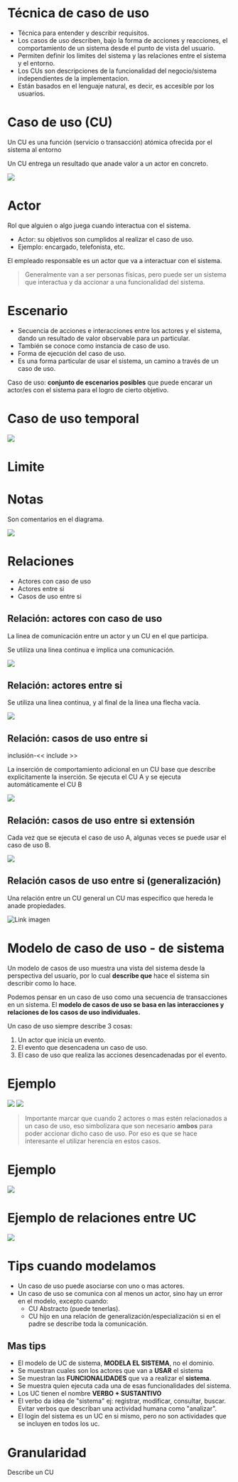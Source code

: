 # Técnica de caso de uso

- Técnica para entender y describir requisitos.
- Los casos de uso describen, bajo la forma de acciones y reacciones, el comportamiento de un sistema desde el punto de vista del usuario.
- Permiten definir los limites del sistema y las relaciones entre el sistema y el entorno.
- Los CUs son descripciones de la funcionalidad del negocio/sistema independientes de la implementacion.
- Están basados en el lenguaje natural, es decir, es accesible por los usuarios.

# Caso de uso (CU)

Un CU es una función (servicio o transacción) atómica ofrecida por el sistema al entorno

Un CU entrega un resultado que anade valor a un actor en concreto.

![](https://i.imgur.com/jRQYsTB.jpg)

# Actor

Rol que alguien o algo juega cuando interactua con el sistema.

- Actor: su objetivos son cumplidos al realizar el caso de uso.
- Ejemplo: encargado, telefonista, etc.

El empleado responsable es un actor que va a interactuar con el sistema.

> Generalmente van a ser personas físicas, pero puede ser un sistema que interactua y da accionar a una funcionalidad del sistema.

# Escenario

- Secuencia de acciones e interacciones entre los actores y el sistema, dando un resultado de valor observable para un particular.
- También se conoce como instancia de caso de uso.
- Forma de ejecución del caso de uso.
- Es una forma particular de usar el sistema, un camino a través de un caso de uso.

Caso de uso: **conjunto de escenarios posibles** que puede encarar un actor/es con el sistema para el logro de cierto objetivo.

# Caso de uso temporal

![](https://i.imgur.com/7sZWRBu.jpg)

# Limite

# Notas

Son comentarios en el diagrama.

![](https://i.imgur.com/fNxivLt.jpeg)

# Relaciones

- Actores con caso de uso
- Actores entre si
- Casos de uso entre si

## Relación: actores con caso de uso

La linea de comunicación entre un actor y un CU en el que participa.

Se utiliza una linea continua e implica una comunicación.

![](https://i.imgur.com/NfmTw1J.jpeg)

## Relación: actores entre si

Se utiliza una linea continua, y al final de la linea una flecha vacía.

![](https://i.imgur.com/FAUkoVG.jpeg)

## Relación: casos de uso entre si

inclusión-&lt;< include &gt;>

La inserción de comportamiento adicional en un CU base que describe explicitamente la inserción.
Se ejecuta el CU A y se ejecuta automáticamente el CU B

![](https://i.imgur.com/7CPGyzv.jpg)

## Relación: casos de uso entre si extensión

Cada vez que se ejecuta el caso de uso A, algunas veces se puede usar el caso de uso B.

![](https://i.imgur.com/56yfwEO.jpg)

## Relación casos de uso entre si (generalización)

Una relación entre un CU general un CU mas especifico que hereda le anade propiedades.

![Link imagen](https://i.imgur.com/gQk7soS.jpg)

# Modelo de caso de uso - de sistema

Un modelo de casos de uso muestra una vista del sistema desde la perspectiva del usuario, por lo cual **describe que** hace el sistema sin describir como lo hace.

Podemos pensar en un caso de uso como una secuencia de transacciones en un sistema. El **modelo de casos de uso se basa en las interacciones y relaciones de los casos de uso individuales.**

Un caso de uso siempre describe 3 cosas:

1.  Un actor que inicia un evento.
2.  El evento que desencadena un caso de uso.
3.  El caso de uso que realiza las acciones desencadenadas por el evento.

# Ejemplo

![](https://i.imgur.com/1lJHxIE.jpeg)
![](https://i.imgur.com/sJ80jHa.jpg)

> Importante marcar que cuando 2 actores o mas estén relacionados a un caso de uso, eso simbolizara que son necesario **ambos** para poder accionar dicho caso de uso. Por eso es que se hace interesante el utilizar herencia en estos casos.

# Ejemplo

![](https://i.imgur.com/1xf0EuM.jpg)

# Ejemplo de relaciones entre UC

![](https://i.imgur.com/WmSAEW2.jpg)

# Tips cuando modelamos

- Un caso de uso puede asociarse con uno o mas actores.
- Un caso de uso se comunica con al menos un actor, sino hay un error en el modelo, excepto cuando:
  - CU Abstracto (puede tenerlas).
  - CU hijo en una relación de generalización/especialización si en el padre se describe toda la comunicación.

## Mas tips

- El modelo de UC de sistema, **MODELA EL SISTEMA**, no el dominio.
- Se muestran cuales son los actores que van a **USAR** el sistema
- Se muestran las **FUNCIONALIDADES** que va a realizar el **sistema**.
- Se muestra quien ejecuta cada una de esas funcionalidades del sistema.
- Los UC tienen el nombre **VERBO + SUSTANTIVO**
- El verbo da idea de "sistema" ej: registrar, modificar, consultar, buscar. Evitar verbos que describan una actividad humana como "analizar".
- El login del sistema es un UC en si mismo, pero no son actividades que se incluyen en todos los uc.

# Granularidad

Describe un CU

